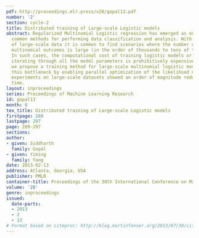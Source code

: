 ```yaml
---
pdf: http://proceedings.mlr.press/v28/gopal13.pdf
number: '2'
section: cycle-2
title: Distributed training of Large-scale Logistic models
abstract: Regularized Multinomial Logistic regression has emerged as one of the most
  common methods for performing data classification and analysis. With the advent
  of large-scale data it is common to find scenarios where the number of possible
  multinomial outcomes is large (in the order of thousands to tens of thousands).
  In such cases, the computational cost of training logistic models or even simply
  iterating through all the model parameters is prohibitively expensive. In this paper,
  we propose a training method for large-scale multinomial logistic models that breaks
  this bottleneck by enabling parallel optimization of the likelihood objective. Our
  experiments on large-scale datasets showed an order of magnitude reduction in training
  time.
layout: inproceedings
series: Proceedings of Machine Learning Research
id: gopal13
month: 0
tex_title: Distributed training of Large-scale Logistic models
firstpage: 289
lastpage: 297
page: 289-297
sections: 
author:
- given: Siddharth
  family: Gopal
- given: Yiming
  family: Yang
date: 2013-02-13
address: Atlanta, Georgia, USA
publisher: PMLR
container-title: Proceedings of the 30th International Conference on Machine Learning
volume: '28'
genre: inproceedings
issued:
  date-parts:
  - 2013
  - 2
  - 13
# Format based on citeproc: http://blog.martinfenner.org/2013/07/30/citeproc-yaml-for-bibliographies/
---
```

